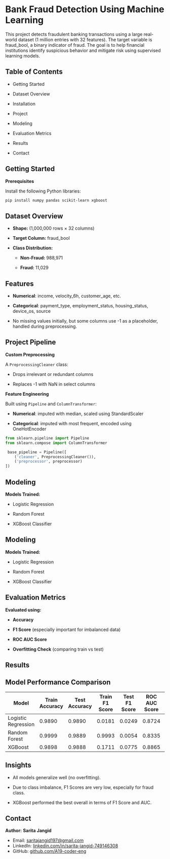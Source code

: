 
# Bank Fraud Detection Using Machine Learning

This project detects fraudulent banking transactions using a large real-world dataset (1 million entries with 32 features). The target variable is fraud_bool, a binary indicator of fraud. The goal is to help financial institutions identify suspicious behavior and mitigate risk using supervised learning models.


## Table of Contents
* Getting Started

* Dataset Overview

* Installation

* Project 

* Modeling

* Evaluation Metrics

* Results

* Contact
## Getting Started

**Prerequisites**

Install the following Python libraries:

```bash
pip install numpy pandas scikit-learn xgboost
```






##  Dataset Overview
* **Shape:** (1,000,000 rows × 32 columns)

* **Target Column:** fraud_bool

* **Class Distribution:**

  * **Non-Fraud:** 988,971

  * **Fraud:** 11,029
## Features
* **Numerical**: income, velocity_6h, customer_age, etc.

* **Categorical**: payment_type, employment_status, housing_status, device_os, source

* No missing values initially, but some columns use -1 as a placeholder, handled during preprocessing.
## Project Pipeline
**Custom Preprocessing**

A `PreprocessingCleaner` class:

* Drops irrelevant or redundant columns

* Replaces -1 with NaN in select columns

**Feature Engineering**

Built using `Pipeline` and `ColumnTransformer`:

* **Numerical**: imputed with median, scaled using StandardScaler

* **Categorical**: imputed with most frequent, encoded using OneHotEncoder

```python
from sklearn.pipeline import Pipeline
from sklearn.compose import ColumnTransformer

 base_pipeline = Pipeline([
    ('cleaner', PreprocessingCleaner()),
    ('preprocessor', preprocessor)
])
```
##  Modeling
**Models Trained:**

* Logistic Regression

* Random Forest

* XGBoost Classifier

##  Modeling
**Models Trained:**

* Logistic Regression

* Random Forest

* XGBoost Classifier

## Evaluation Metrics
**Evaluated using:**

* **Accuracy**

* **F1 Score** (especially important for imbalanced data)

* **ROC AUC Score**

* **Overfitting Check** (comparing train vs test)
## Results
##  Model Performance Comparison

| Model               | Train Accuracy | Test Accuracy | Train F1 Score | Test F1 Score | ROC AUC Score | Overfitting |
| ------------------- | -------------- | ------------- | -------------- | ------------- | ------------- | ----------- |
| Logistic Regression | 0.9890         | 0.9890        | 0.0181         | 0.0249        | 0.8724        |  No        |
| Random Forest       | 0.9999         | 0.9889        | 0.9993         | 0.0054        | 0.8335        |  No        |
| XGBoost             | 0.9898         | 0.9888        | 0.1711         | 0.0775        | 0.8865        |  No        |

## Insights
* All models generalize well (no overfitting).

* Due to class imbalance, F1 Scores are very low, especially for fraud class.

* XGBoost performed the best overall in terms of F1 Score and AUC.
## Contact
**Author:** **Sarita Jangid**

-  Email: [saritajangid197@gmail.com](mailto:saritajangid197@gmail.com)  
-  LinkedIn: [linkedin.com/in/sarita-jangid-749146308](https://www.linkedin.com/in/sarita-jangid-749146308/)  
-  GitHub: [github.com/A19-coder-eng](https://github.com/A19-coder-eng)

